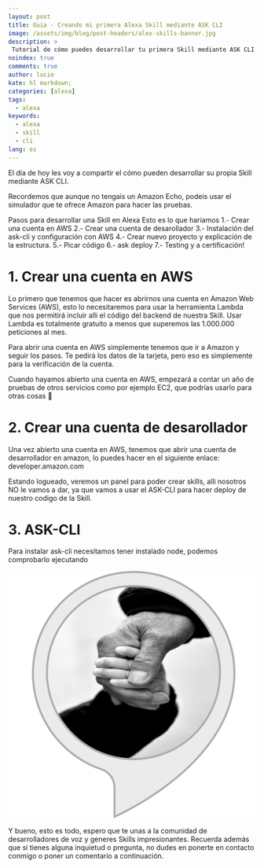 ```yaml
---
layout: post
title: Guia - Creando mi primera Alexa Skill mediante ASK CLI 
image: /assets/img/blog/post-headers/alex-skills-banner.jpg
description: >
 Tutorial de cómo puedes desarrollar tu primera Skill mediante ASK CLI.
noindex: true
comments: true
author: lucio
kate: hl markdown;
categories: [alexa]
tags:
  - alexa
keywords:
  - alexa
  - skill
  - cli
lang: es
---
```


El día de hoy les voy a compartir el cómo pueden desarrollar su propia Skill mediante ASK CLI.

Recordemos que aunque no tengais un Amazon Echo, podeis usar el simulador que te ofrece Amazon para hacer las pruebas.

Pasos para desarrollar una Skill en Alexa
Esto es lo que hariamos
1.- Crear una cuenta en AWS
2.- Crear una cuenta de desarollador
3.- Instalación del ask-cli y configuración con AWS
4.- Crear nuevo proyecto y explicación de la estructura.
5.- Picar código
6.- ask deploy
7.- Testing y a certificación!

# 1. Crear una cuenta en AWS
Lo primero que tenemos que hacer es abrirnos una cuenta en Amazon Web Services (AWS), esto lo necesitaremos para usar la herramienta Lambda que nos permitirá incluir alli el código del backend de nuestra Skill. Usar Lambda es totalmente gratuito a menos que superemos las 1.000.000 peticiones al mes.

Para abrir una cuenta en AWS simplemente tenemos que ir a Amazon y seguir los pasos. Te pedirá los datos de la tarjeta, pero eso es simplemente para la verificación de la cuenta.

Cuando hayamos abierto una cuenta en AWS, empezará a contar un año de pruebas de otros servicios como por ejemplo EC2, que podrías usarlo para otras cosas 🙂

# 2. Crear una cuenta de desarollador
Una vez abierto una cuenta en AWS, tenemos que abrir una cuenta de desarrollador en amazon, lo puedes hacer en el siguiente enlace: developer.amazon.com

Estando logueado, veremos un panel para poder crear skills, alli nosotros NO le vamos a dar, ya que vamos a usar el ASK-CLI para hacer deploy de nuestro codigo de la Skill.

# 3. ASK-CLI
Para instalar ask-cli necesitamos tener instalado node, podemos comprobarlo ejecutando



![image](/assets/img/blog/skills-logos/consejosdelAbuelo.png)



Y bueno, esto es todo, espero que te unas a la comunidad de desarrolladores de voz y generes Skills impresionantes. Recuerda además que si tienes alguna inquietud o pregunta, no dudes en ponerte en contacto conmigo o poner un comentario a continuación.